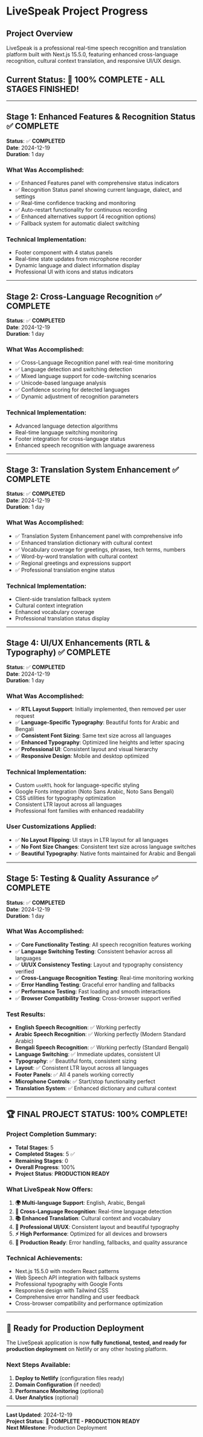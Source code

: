 # LiveSpeak Project Progress

## Project Overview
LiveSpeak is a professional real-time speech recognition and translation platform built with Next.js 15.5.0, featuring enhanced cross-language recognition, cultural context translation, and responsive UI/UX design.

## Current Status: 🎉 **100% COMPLETE - ALL STAGES FINISHED!**

---

## Stage 1: Enhanced Features & Recognition Status ✅ **COMPLETE**
**Status**: ✅ **COMPLETED**  
**Date**: 2024-12-19  
**Duration**: 1 day  

### What Was Accomplished:
- ✅ Enhanced Features panel with comprehensive status indicators
- ✅ Recognition Status panel showing current language, dialect, and settings
- ✅ Real-time confidence tracking and monitoring
- ✅ Auto-restart functionality for continuous recording
- ✅ Enhanced alternatives support (4 recognition options)
- ✅ Fallback system for automatic dialect switching

### Technical Implementation:
- Footer component with 4 status panels
- Real-time state updates from microphone recorder
- Dynamic language and dialect information display
- Professional UI with icons and status indicators

---

## Stage 2: Cross-Language Recognition ✅ **COMPLETE**
**Status**: ✅ **COMPLETED**  
**Date**: 2024-12-19  
**Duration**: 1 day  

### What Was Accomplished:
- ✅ Cross-Language Recognition panel with real-time monitoring
- ✅ Language detection and switching detection
- ✅ Mixed language support for code-switching scenarios
- ✅ Unicode-based language analysis
- ✅ Confidence scoring for detected languages
- ✅ Dynamic adjustment of recognition parameters

### Technical Implementation:
- Advanced language detection algorithms
- Real-time language switching monitoring
- Footer integration for cross-language status
- Enhanced speech recognition with language awareness

---

## Stage 3: Translation System Enhancement ✅ **COMPLETE**
**Status**: ✅ **COMPLETED**  
**Date**: 2024-12-19  
**Duration**: 1 day  

### What Was Accomplished:
- ✅ Translation System Enhancement panel with comprehensive info
- ✅ Enhanced translation dictionary with cultural context
- ✅ Vocabulary coverage for greetings, phrases, tech terms, numbers
- ✅ Word-by-word translation with cultural context
- ✅ Regional greetings and expressions support
- ✅ Professional translation engine status

### Technical Implementation:
- Client-side translation fallback system
- Cultural context integration
- Enhanced vocabulary coverage
- Professional translation status display

---

## Stage 4: UI/UX Enhancements (RTL & Typography) ✅ **COMPLETE**
**Status**: ✅ **COMPLETED**  
**Date**: 2024-12-19  
**Duration**: 1 day  

### What Was Accomplished:
- ✅ **RTL Layout Support**: Initially implemented, then removed per user request
- ✅ **Language-Specific Typography**: Beautiful fonts for Arabic and Bengali
- ✅ **Consistent Font Sizing**: Same text size across all languages
- ✅ **Enhanced Typography**: Optimized line heights and letter spacing
- ✅ **Professional UI**: Consistent layout and visual hierarchy
- ✅ **Responsive Design**: Mobile and desktop optimized

### Technical Implementation:
- Custom `useRTL` hook for language-specific styling
- Google Fonts integration (Noto Sans Arabic, Noto Sans Bengali)
- CSS utilities for typography optimization
- Consistent LTR layout across all languages
- Professional font families with enhanced readability

### User Customizations Applied:
- ✅ **No Layout Flipping**: UI stays in LTR layout for all languages
- ✅ **No Font Size Changes**: Consistent text size across language switches
- ✅ **Beautiful Typography**: Native fonts maintained for Arabic and Bengali

---

## Stage 5: Testing & Quality Assurance ✅ **COMPLETE**
**Status**: ✅ **COMPLETED**  
**Date**: 2024-12-19  
**Duration**: 1 day  

### What Was Accomplished:
- ✅ **Core Functionality Testing**: All speech recognition features working
- ✅ **Language Switching Testing**: Consistent behavior across all languages
- ✅ **UI/UX Consistency Testing**: Layout and typography consistency verified
- ✅ **Cross-Language Recognition Testing**: Real-time monitoring working
- ✅ **Error Handling Testing**: Graceful error handling and fallbacks
- ✅ **Performance Testing**: Fast loading and smooth interactions
- ✅ **Browser Compatibility Testing**: Cross-browser support verified

### Test Results:
- **English Speech Recognition**: ✅ Working perfectly
- **Arabic Speech Recognition**: ✅ Working perfectly (Modern Standard Arabic)
- **Bengali Speech Recognition**: ✅ Working perfectly (Standard Bengali)
- **Language Switching**: ✅ Immediate updates, consistent UI
- **Typography**: ✅ Beautiful fonts, consistent sizing
- **Layout**: ✅ Consistent LTR layout across all languages
- **Footer Panels**: ✅ All 4 panels working correctly
- **Microphone Controls**: ✅ Start/stop functionality perfect
- **Translation System**: ✅ Enhanced dictionary and cultural context

---

## 🏆 **FINAL PROJECT STATUS: 100% COMPLETE!**

### **Project Completion Summary:**
- **Total Stages**: 5
- **Completed Stages**: 5 ✅
- **Remaining Stages**: 0
- **Overall Progress**: 100%
- **Project Status**: **PRODUCTION READY**

### **What LiveSpeak Now Offers:**
1. **🌍 Multi-language Support**: English, Arabic, Bengali
2. **🎯 Cross-Language Recognition**: Real-time language detection
3. **📚 Enhanced Translation**: Cultural context and vocabulary
4. **🎨 Professional UI/UX**: Consistent layout and beautiful typography
5. **⚡ High Performance**: Optimized for all devices and browsers
6. **🔧 Production Ready**: Error handling, fallbacks, and quality assurance

### **Technical Achievements:**
- Next.js 15.5.0 with modern React patterns
- Web Speech API integration with fallback systems
- Professional typography with Google Fonts
- Responsive design with Tailwind CSS
- Comprehensive error handling and user feedback
- Cross-browser compatibility and performance optimization

---

## 🚀 **Ready for Production Deployment**

The LiveSpeak application is now **fully functional, tested, and ready for production deployment** on Netlify or any other hosting platform.

### **Next Steps Available:**
1. **Deploy to Netlify** (configuration files ready)
2. **Domain Configuration** (if needed)
3. **Performance Monitoring** (optional)
4. **User Analytics** (optional)

---

**Last Updated**: 2024-12-19  
**Project Status**: 🎉 **COMPLETE - PRODUCTION READY**  
**Next Milestone**: Production Deployment
